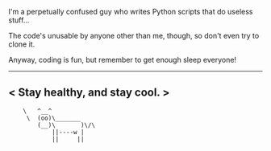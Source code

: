 I'm a perpetually confused guy who writes Python scripts that do useless stuff...

The code's unusable by anyone other than me, though, so don't even try to clone it.

Anyway, coding is fun, but remember to get enough sleep everyone!

 ______________________________
< Stay healthy, and stay cool. >
 ------------------------------
        \   ^__^
         \  (oo)\_______
            (__)\       )\/\
                ||----w |
                ||     ||
